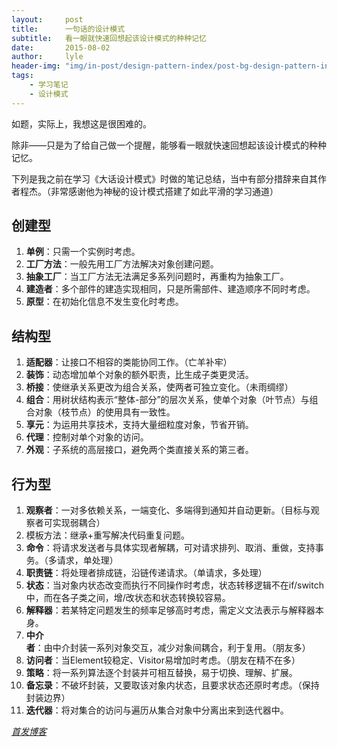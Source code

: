 ```yaml
---
layout:     post
title:      一句话的设计模式
subtitle:   看一眼就快速回想起该设计模式的种种记忆
date:       2015-08-02
author:     lyle
header-img: "img/in-post/design-pattern-index/post-bg-design-pattern-index.jpg"
tags:
    - 学习笔记
    - 设计模式
---
```


如题，实际上，我想这是很困难的。

除非——只是为了给自己做一个提醒，能够看一眼就快速回想起该设计模式的种种记忆。

下列是我之前在学习《大话设计模式》时做的笔记总结，当中有部分措辞来自其作者程杰。（非常感谢他为神秘的设计模式搭建了如此平滑的学习通道）

## 创建型

1. **单例**：只需一个实例时考虑。
2. **工厂方法**：一般先用工厂方法解决对象创建问题。
3. **抽象工厂**：当工厂方法无法满足多系列问题时，再重构为抽象工厂。
4. **建造者**：多个部件的建造实现相同，只是所需部件、建造顺序不同时考虑。
5. **原型**：在初始化信息不发生变化时考虑。


## 结构型

1. **适配器**：让接口不相容的类能协同工作。（亡羊补牢）
2. **装饰**：动态增加单个对象的额外职责，比生成子类更灵活。
3. **桥接**：使继承关系更改为组合关系，使两者可独立变化。（未雨绸缪）
4. **组合**：用树状结构表示“整体-部分”的层次关系，使单个对象（叶节点）与组合对象（枝节点）的使用具有一致性。
5. **享元**：为运用共享技术，支持大量细粒度对象，节省开销。
6. **代理**：控制对单个对象的访问。
7. **外观**：子系统的高层接口，避免两个类直接关系的第三者。

## 行为型

1. **观察者**：一对多依赖关系，一端变化、多端得到通知并自动更新。（目标与观察者可实现弱耦合）
2. 模板方法：继承+重写解决代码重复问题。
3. **命令**：将请求发送者与具体实现者解耦，可对请求排列、取消、重做，支持事务。（多请求，单处理）
4. **职责链**：将处理者排成链，沿链传递请求。（单请求，多处理）
5. **状态**：当对象内状态改变而执行不同操作时考虑，状态转移逻辑不在if/switch中，而在各子类之间，增/改状态和状态转换较容易。
6. **解释器**：若某特定问题发生的频率足够高时考虑，需定义文法表示与解释器本身。
7. **中介者**：由中介封装一系列对象交互，减少对象间耦合，利于复用。（朋友多）
8. **访问者**：当Element较稳定、Visitor易增加时考虑。（朋友在精不在多）
9. **策略**：将一系列算法逐个封装并可相互替换，易于切换、理解、扩展。
10. **备忘录**：不破坏封装，又要取该对象内状态，且要求状态还原时考虑。（保持封装边界）
11. **迭代器**：将对集合的访问与遍历从集合对象中分离出来到迭代器中。

*[首发博客](https://www.cnblogs.com/lzhlyle/p/4696645.html)*
